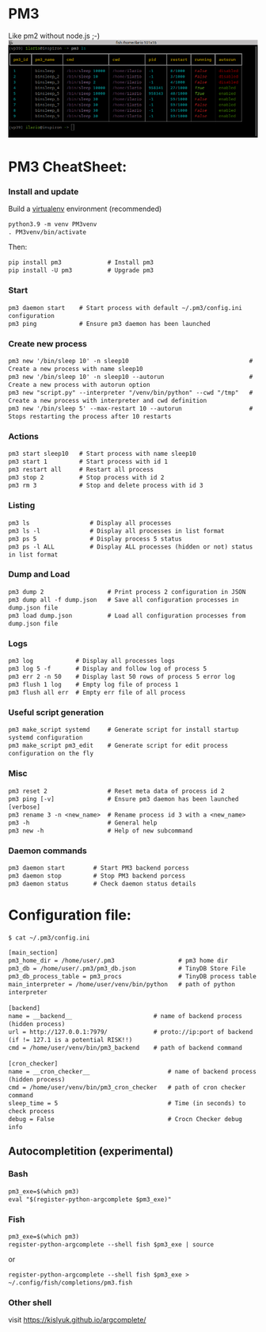 # PM3
Like pm2 without node.js ;-)
![](https://github.com/ilariofebi/PM3/blob/main/screenshots/ls.png?raw=true)
# PM3 CheatSheet:
### Install and update
Build a [virtualenv](https://docs.python.org/3.9/tutorial/venv.html) environment (recommended)
```
python3.9 -m venv PM3venv
. PM3venv/bin/activate
```
Then:
```
pip install pm3             # Install pm3
pip install -U pm3          # Upgrade pm3
```

### Start
```
pm3 daemon start    # Start process with default ~/.pm3/config.ini configuration 
pm3 ping            # Ensure pm3 daemon has been launched
```

### Create new process
```
pm3 new '/bin/sleep 10' -n sleep10                                  # Create a new process with name sleep10
pm3 new '/bin/sleep 10' -n sleep10 --autorun                        # Create a new process with autorun option
pm3 new "script.py" --interpreter "/venv/bin/python" --cwd "/tmp"   # Create a new process with interpreter and cwd definition
pm3 new '/bin/sleep 5' --max-restart 10 --autorun                   # Stops restarting the process after 10 restarts        
```
### Actions
```
pm3 start sleep10   # Start process with name sleep10
pm3 start 1         # Start process with id 1
pm3 restart all     # Restart all process
pm3 stop 2          # Stop process with id 2 
pm3 rm 3            # Stop and delete process with id 3
```

### Listing
```
pm3 ls                 # Display all processes
pm3 ls -l              # Display all processes in list format
pm3 ps 5               # Display process 5 status
pm3 ps -l ALL          # Display ALL processes (hidden or not) status in list format
```

### Dump and Load
```
pm3 dump 2                  # Print process 2 configuration in JSON
pm3 dump all -f dump.json   # Save all configuration processes in dump.json file 
pm3 load dump.json          # Load all configuration processes from dump.json file 
```

### Logs
```
pm3 log            # Display all processes logs
pm3 log 5 -f       # Display and follow log of process 5
pm3 err 2 -n 50    # Display last 50 rows of process 5 error log 
pm3 flush 1 log    # Empty log file of process 1
pm3 flush all err  # Empty err file of all process
```

### Useful script generation
```
pm3 make_script systemd     # Generate script for install startup systemd configuration
pm3 make_script pm3_edit    # Generate script for edit process configuration on the fly 
```

### Misc
```
pm3 reset 2                 # Reset meta data of process id 2
pm3 ping [-v]               # Ensure pm3 daemon has been launched [verbose]
pm3 rename 3 -n <new_name>  # Rename process id 3 with a <new_name>
pm3 -h                      # General help
pm3 new -h                  # Help of new subcommand  
```

### Daemon commands
```
pm3 daemon start        # Start PM3 backend porcess
pm3 daemon stop         # Stop PM3 backend porcess
pm3 daemon status       # Check daemon status details
```

# Configuration file:
`$ cat ~/.pm3/config.ini`
```
[main_section]
pm3_home_dir = /home/user/.pm3                  # pm3 home dir
pm3_db = /home/user/.pm3/pm3_db.json            # TinyDB Store File
pm3_db_process_table = pm3_procs                # TinyDB process table
main_interpreter = /home/user/venv/bin/python   # path of python interpreter

[backend]
name = __backend__                       # name of backend process (hidden process)
url = http://127.0.0.1:7979/             # proto://ip:port of backend (if != 127.1 is a potential RISK!!)
cmd = /home/user/venv/bin/pm3_backend    # path of backend command

[cron_checker]
name = __cron_checker__                      # name of backend process (hidden process)
cmd = /home/user/venv/bin/pm3_cron_checker   # path of cron checker command
sleep_time = 5                               # Time (in seconds) to check process                            
debug = False                                # Crocn Checker debug info
```


## Autocompletition (experimental)
### Bash
```
pm3_exe=$(which pm3)
eval "$(register-python-argcomplete $pm3_exe)"
```

### Fish
```
pm3_exe=$(which pm3)
register-python-argcomplete --shell fish $pm3_exe | source
```
or
```
register-python-argcomplete --shell fish $pm3_exe > ~/.config/fish/completions/pm3.fish
```

### Other shell
visit https://kislyuk.github.io/argcomplete/


